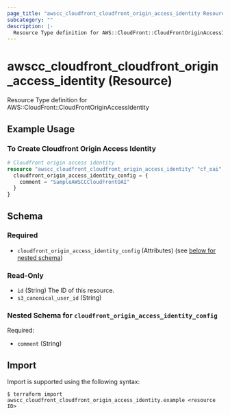 ```yaml
---
page_title: "awscc_cloudfront_cloudfront_origin_access_identity Resource - terraform-provider-awscc"
subcategory: ""
description: |-
  Resource Type definition for AWS::CloudFront::CloudFrontOriginAccessIdentity
---
```


# awscc_cloudfront_cloudfront_origin_access_identity (Resource)

Resource Type definition for AWS::CloudFront::CloudFrontOriginAccessIdentity

## Example Usage

### To Create Cloudfront Origin Access Identity
```terraform
# Cloudfront origin access identity
resource "awscc_cloudfront_cloudfront_origin_access_identity" "cf_oai" {
  cloudfront_origin_access_identity_config = {
    comment = "SampleAWSCCCloudFrontOAI"
  }
}
```

<!-- schema generated by tfplugindocs -->
## Schema

### Required

- `cloudfront_origin_access_identity_config` (Attributes) (see [below for nested schema](#nestedatt--cloudfront_origin_access_identity_config))

### Read-Only

- `id` (String) The ID of this resource.
- `s3_canonical_user_id` (String)

<a id="nestedatt--cloudfront_origin_access_identity_config"></a>
### Nested Schema for `cloudfront_origin_access_identity_config`

Required:

- `comment` (String)

## Import

Import is supported using the following syntax:

```shell
$ terraform import awscc_cloudfront_cloudfront_origin_access_identity.example <resource ID>
```